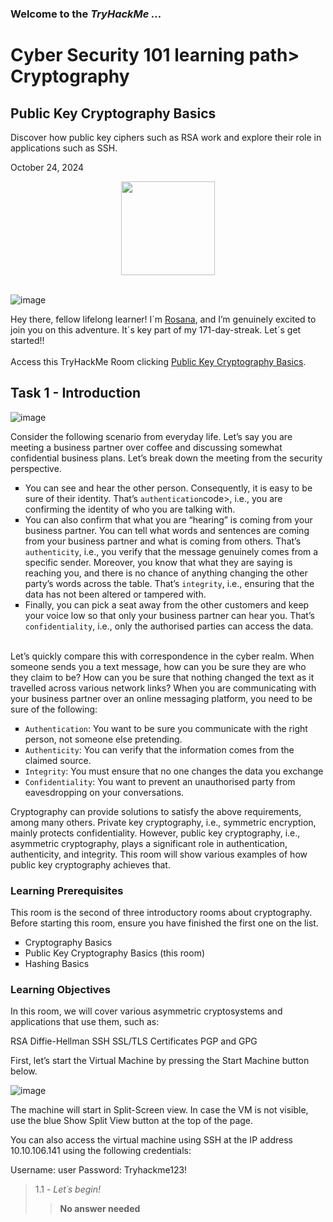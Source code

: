 <h3> Welcome to the <em>TryHackMe ...</em></h3>
<h1>Cyber Security 101 learning path> Cryptography</h1>
<h2>Public Key Cryptography Basics</h2>
<p>Discover how public key ciphers such as RSA work and explore their role in applications such as SSH.</p>
<p>October 24, 2024<br></p>

<div style="display: flex; justify-content: center; align-items: center;">
    <img src="https://github.com/user-attachments/assets/91186dd8-77f7-447d-8595-b0a1882ef102" width="150px" height="150px"/>
</div>
<br>

![image](https://github.com/user-attachments/assets/30cb3d85-5695-4638-ba0d-ffc75e311854)

<p>Hey there, fellow lifelong learner! I´m <a href="https://www.linkedin.com/in/rosanafssantos/">Rosana</a>, and I’m genuinely excited to join you on this adventure. It´s key part of my 171-day-streak. Let´s get started!!<br><br>
Access this TryHackMe Room clicking <a href="https://tryhackme.com/r/room/publickeycrypto">Public Key Cryptography Basics</a>.</p>

<h2>Task 1 - Introduction</h2>

![image](https://github.com/user-attachments/assets/539a017e-30c6-4aef-aebb-1cdd50cdf4a6)

<p>Consider the following scenario from everyday life. Let’s say you are meeting a business partner over coffee and discussing somewhat confidential business plans. Let’s break down the meeting from the security perspective.<br>

<ul style="list-style-type:square">
    <li>You can see and hear the other person. Consequently, it is easy to be sure of their identity. That’s <code>authentication</code>code>, i.e., you are confirming the identity of who you are talking with.</li>
    <li>You can also confirm that what you are “hearing” is coming from your business partner. You can tell what words and sentences are coming from your business partner and what is coming from others. That’s <code>authenticity</code>, i.e., you verify that the message genuinely comes from a specific sender. Moreover, you know that what they are saying is reaching you, and there is no chance of anything changing the other party’s words across the table. That’s <code>integrity</code>, i.e., ensuring that the data has not been altered or tampered with.</li>
    <li>Finally, you can pick a seat away from the other customers and keep your voice low so that only your business partner can hear you. That’s <code>confidentiality</code>, i.e., only the authorised parties can access the data.</li>
</ul></p>

<br>
Let’s quickly compare this with correspondence in the cyber realm. When someone sends you a text message, how can you be sure they are who they claim to be? How can you be sure that nothing changed the text as it travelled across various network links? When you are communicating with your business partner over an online messaging platform, you need to be sure of the following:<br>

<ul style="list-style-type:square">
    <li><code>Authentication</code>: You want to be sure you communicate with the right person, not someone else pretending.</li>
    <li><code>Authenticity</code>: You can verify that the information comes from the claimed source.</li>
    <li><code>Integrity</code>: You must ensure that no one changes the data you exchange</li>
    <li><code>Confidentiality</code>: You want to prevent an unauthorised party from eavesdropping on your conversations.</li>
</ul></p>

<p>Cryptography can provide solutions to satisfy the above requirements, among many others. Private key cryptography, i.e., symmetric encryption, mainly protects confidentiality. However, public key cryptography, i.e., asymmetric cryptography, plays a significant role in authentication, authenticity, and integrity. This room will show various examples of how public key cryptography achieves that.</p>

<h3>Learning Prerequisites</h3>
<p>This room is the second of three introductory rooms about cryptography. Before starting this room, ensure you have finished the first one on the list.</p>

<ul style="list-style-type:square">
    <li>Cryptography Basics</li>
    <li>Public Key Cryptography Basics (this room)</li>
    <li>Hashing Basics</li>
</ul></p>

<h3>Learning Objectives</h3>
<p>In this room, we will cover various asymmetric cryptosystems and applications that use them, such as:</p>

RSA
Diffie-Hellman
SSH
SSL/TLS Certificates
PGP and GPG

<p>First, let’s start the Virtual Machine by pressing the Start Machine button below.</p>

![image](https://github.com/user-attachments/assets/ca86d15e-a4d4-4015-8597-22bb6fa5cf3c)

<p>The machine will start in Split-Screen view. In case the VM is not visible, use the blue Show Split View button at the top of the page.<br>

You can also access the virtual machine using SSH at the IP address 10.10.106.141 using the following credentials:</p>

Username: user
Password: Tryhackme123!

> 1.1 - <em>Let´s begin!</em><br>
>> <strong>No answer needed</strong><br>
<p><br></p>

